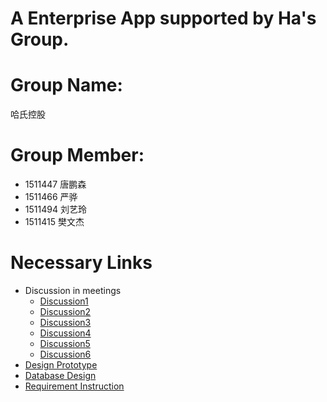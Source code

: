 # A Enterprise App supported by Ha's Group.

# Group Name:

哈氏控股

# Group Member:

- 1511447 唐鹏森
- 1511466 严骅
- 1511494 刘艺玲
- 1511415 樊文杰

# Necessary Links
- Discussion in meetings
  - [Discussion1](./Discussion/Discussion1.pdf)
  - [Discussion2](./Discussion/Discussion2.pdf)
  - [Discussion3](./Discussion/Discussion3.pdf)
  - [Discussion4](./Discussion/Discussion4.pdf)
  - [Discussion5](./Discussion/Discussion5.pdf)
  - [Discussion6](./Discussion/Discussion6.pdf)
- [Design Prototype](https://pro.modao.cc/app/ATSM7sXSoGK7YJUh17IUUl21JdopZqM)
- [Database Design](./database_er.pdf)
- [Requirement Instruction](./Demand_Instruction.md)

